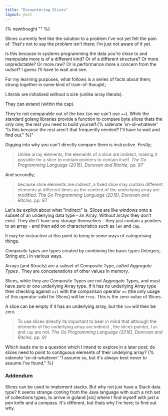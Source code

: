 ```yaml
---
title: "Encountering Slices"
layout: post
---
```

{% newthought "" %}

Slices currently feel like the solution to a problem I've not yet felt the pain of.  That's not to say the problem isn't there; I'm just not aware of it yet.

Is this because in systems programming the data you're close to and manipulate more is of a different kind?  Or of a different structure? Or more unpredictable? Or more raw? Or is performance more a concern from the outset? I guess I'll have to wait and see.

For my learning purposes, what follows is a series of facts about them, strung together in some kind of train-of-thought;

Literals are initialised without a size (unlike array literals).

They can extend (within the cap).

They're not comparable out of the box (so we can't use `==`).  While the standard golang libraries provide a function to compare byte slices thats the only one; the rest you need to build yourself.{% sidenote 'sn-id-whatever' "Is this because the rest aren't that frequently needed? I'll have to wait and find out." %}"

Digging into why you can't directly compare them is instructive. Firstly;
> Unlike array elements, the elements of a slice are indirect, making it possible for a slice to contain pointers to contain itself. <cite>The Go Programming Language (2016), Donovan and Ritchie, pp. 87</cite>

And secondly;
> because slice elements are indirect, a fixed slice may contain different elements at different times as the content of the underlying array are modified. <cite>The Go Programming Language (2016), Donovan and Ritchie, pp. 87</cite>

Let's be explicit about what "indirect" is.  Slices are like windows onto a subset of an underlying data type - an Array.  Without arrays they don't exist. They don't have any storage themselves - they just contain a pointers to an array - and then add on characteristics such as `len` and `cap`.

It may be instructive at this point to bring in some ways of categorising things.   

_Composite types_ are types created by combining the basic types (Integers, String etc.) in various ways.

Arrays (and Structs) are a subset of Composite Type, called _Aggregate Types_ . They are concatenations of other values in memory.

Slices, while they are Composite Types are not Aggregate Types, and must have zero or one underlying Array type. If it has no underlying Array type then checking against `nil` with the comparison operator `==` (the only usage of this operator valid for Slices) will be `true`.  This is the zero-value of Slices.

A slice can be empty if it has an underlying array, but the `len` will then be zero. 

> To use slices directly its important to bear in mind that although the elements of the underlying array are indirect , the slices pointer, `len` and `cap` are not. <cite>The Go Programming Language (2016), Donovan and Ritchie, pp. 91</cite>

Which leads me to a question which I intend to explore in a later post; do slices need to point to contiguous elements of their undelying array? {% sidenote 'sn-id-whatever' "I assume so, but it's always best never to assume I've found." %}

### Addendum
Slices can be used to implement stacks. But why not just have a Stack data type?  It seems strange coming from the Java language with such a rich set of collections types, to arrive in goland [sic] where I find myself with just a pen knife and a compass.  It's different, but thats why I'm here; to find out why.